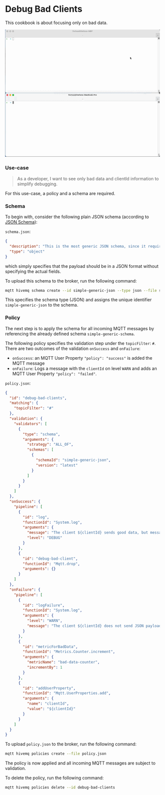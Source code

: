 # Debug Bad Clients
This cookbook is about focusing only on bad data.

![](demo.gif)

### Use-case 
> As a developer, I want to see only bad data and clientId information to simplify debugging.

For this use-case, a policy and a schema are required.

### Schema

To begin with, consider the following plain JSON schema (according to [JSON Schema](https://json-schema.org/)):

`schema.json`:
```json
{
  "description": "This is the most generic JSON schema, since it requires just a JSON object, nothing further specified",
  "type": "object"
}
```

which simply specifies that the payload should be in a JSON format without specifying the actual fields.

To upload this schema to the broker, run the following command:

```bash
mqtt hivemq schema create --id simple-generic-json --type json --file schema.json
```

This specifies the schema type (JSON) and assigns the unique identifier `simple-generic-json` to the schema.


### Policy

The next step is to apply the schema for all incoming MQTT messages by referencing the already defined schema `simple-generic-schema`.

The following policy specifies the validation step under the `topicFilter`: `#`. 
There are two outcomes of the validation `onSuccess` and `onFailure`:

* `onSuccess`: an MQTT User Property `"policy": "success"` is added the MQTT message
* `onFailure`: Logs a message with the `clientId` on level `WARN` and adds an MQTT User Property `"policy": "failed"`.

`policy.json`:
```json
{
  "id": "debug-bad-clients",
  "matching": {
    "topicFilter": "#"
  },
  "validation": {
    "validators": [
      {
        "type": "schema",
        "arguments": {
          "strategy": "ALL_OF",
          "schemas": [
            {
              "schemaId": "simple-generic-json",
              "version": "latest"
            }
          ]
        }
      }
    ]
  },
  "onSuccess": {
    "pipeline": [
      {
        "id": "log",
        "functionId": "System.log",
        "arguments": {
          "message": "The client ${clientId} sends good data, but message is dropped for debugging purposes.",
          "level": "DEBUG"
        }
      },
      {
        "id": "debug-bad-client",
        "functionId": "Mqtt.drop",
        "arguments": {}
      }
    ]
  },
  "onFailure": {
    "pipeline": [
      {
        "id": "logFailure",
        "functionId": "System.log",
        "arguments": {
          "level": "WARN",
          "message": "The client ${clientId} does not send JSON payloads to topic ${topic}."
        }
      },
      {
        "id": "metricForBadData",
        "functionId": "Metrics.Counter.increment",
        "arguments": {
          "metricName": "bad-data-counter",
          "incrementBy": 1
        }
      },
      {
        "id": "addUserProperty",
        "functionId": "Mqtt.UserProperties.add",
        "arguments": {
          "name": "clientId",
          "value": "${clientId}"
        }
      }
    ]
  }
}

```

To upload `policy.json` to the broker, run the following command:

```bash
mqtt hivemq policies create --file policy.json
```

The policy is now applied and all incoming MQTT messages are subject to validation.

To delete the policy, run the following command:

```bash
mqtt hivemq policies delete --id debug-bad-clients
```

